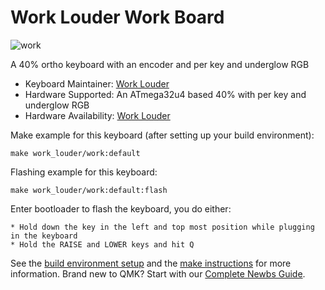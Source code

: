 # Work Louder Work Board

![work](https://worklouder.cc/wp-content/uploads/2021/02/LAST-1536x960.png)

A 40% ortho keyboard with an encoder and per key and underglow RGB

* Keyboard Maintainer: [Work Louder](https://github.com/drashna)
* Hardware Supported: An ATmega32u4 based 40% with per key and underglow RGB
* Hardware Availability: [Work Louder](https://shop.worklouder.cc/)

Make example for this keyboard (after setting up your build environment):

    make work_louder/work:default

Flashing example for this keyboard:

    make work_louder/work:default:flash

Enter bootloader to flash the keyboard, you do either:

    * Hold down the key in the left and top most position while plugging in the keyboard
    * Hold the RAISE and LOWER keys and hit Q

See the [build environment setup](https://docs.qmk.fm/#/getting_started_build_tools) and the [make instructions](https://docs.qmk.fm/#/getting_started_make_guide) for more information. Brand new to QMK? Start with our [Complete Newbs Guide](https://docs.qmk.fm/#/newbs).
